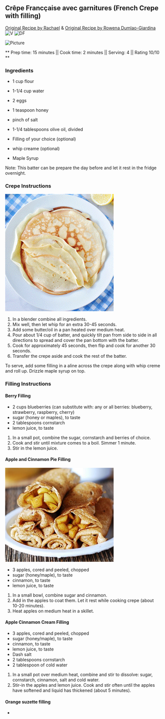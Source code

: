 ## Crêpe Francçaise avec garnitures (French Crepe with filling)

[Original Recipe by Rachael](https://www.eazypeazymealz.com/dairy-free-crepes/) & [Original Recipe by Rowena Dumlao-Giardina](https://skinnyms.com/dairy-free-crepes/) 
![V](https://img.shields.io/badge/-Vegetarian-orange.svg)
![DF](https://img.shields.io/badge/-Dairy--free-blue.svg)

![Picture](../img/Link_to_picture)

** Prep time: 15 minutes || Cook time: 2 minutes || Serving: 4 || Rating 10/10 **

### Ingredients

- 1 cup flour
- 1-1/4 cup water
- 2 eggs
- 1 teaspoon honey
- pinch of salt
- 1-1/4 tablespoons olive oil, divided

- Filling of your choice (optional)
- whip creame (optional)
- Maple Syrup

Note: This batter can be prepare the day before and let it rest in the fridge overnight.

### Crepe Instructions

![Picture](../img/dairy_free_crepe.gif)

1. In a blender combine all ingredients.
2. Mix well, then let whip for an extra 30-45 seconds.
3. Add some butter/oil in a pan heated over medium heat.
4. Pour about 1/4 cup of batter, and quickly tilt pan from side to side in all directions to spread and cover the pan bottom with the batter.
5. Cook for approximately 45 seconds, then flip and cook for another 30 seconds.
6. Transfer the crepe aside and cook the rest of the batter. 

To serve, add some filling in a aline across the crepe along with whip creme and roll up. Drizzle maple syrup on top. 


### Filling Instructions

#### Berry Filling

- 2 cups blueberries (can substitute with: any or all berries: blueberry, strawberry, raspberry, cherry)
- sugar (honey or maples), to taste
- 2 tablespoons cornstarch
- lemon juice, to taste
	
1. In a small pot, combine the sugar, cornstarch and berries of choice.
2. Cook and stir until mixture comes to a boil. Simmer 1 minute. 
3. Stir in the lemon juice.
	
#### Apple and Cinnamon Pie Filling

![Picture](../img/apple_cinnamon_pie_crepe_filling.jpg)

- 3 apples, cored and peeled, chopped
- sugar (honey/maple), to taste
- cinnamon, to taste
- lemon juice, to taste

1. In a small bowl, combine sugar and cinnamon. 
2. Add in the apples to coat them. Let it rest while cooking crepe (about 10-20 minutes).
3. Heat apples on medium heat in a skillet. 

#### Apple Cinnamon Cream Filling
- 3 apples, cored and peeled, chopped
- sugar (honey/maple), to taste
- cinnamon, to taste
- lemon juice, to taste
- Dash salt 
- 2 tablespoons cornstarch
- 2 tablespoon of cold water

1. In a small pot over medium heat, combine and stir to dissolve: sugar, cornstarch, cinnamon, salt and cold water. 
3. Stir-in the apples and lemon juice. Cook and stir often until the apples have softened and liquid has thickened (about 5 minutes).

#### Orange suzette filling
- 
